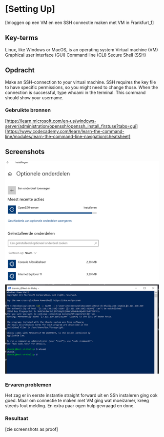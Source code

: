# [Setting Up]
[Inloggen op een VM en een SSH connectie maken met VM in Frankfurt_1]

## Key-terms
Linux, like Windows or MacOS, is an operating system
Virtual machine (VM)
Graphical user interface (GUI) 
Command line (CLI)
Secure Shell (SSH)

## Opdracht
Make an SSH-connection to your virtual machine. SSH requires the key file to have specific permissions, so you might need to change those.
When the connection is successful, type whoami in the terminal. This command should show your username.

### Gebruikte bronnen
[https://learn.microsoft.com/en-us/windows-server/administration/openssh/openssh_install_firstuse?tabs=gui] [https://www.codecademy.com/learn/learn-the-command-line/modules/learn-the-command-line-navigation/cheatsheet] 

## Screenshots
![Linux_opdracht1](/00_includes/Linux/Linux_opdracht1/Screenshot_SSH_1.PNG) 
![Linux_opdracht2](/00_includes/Linux/Linux_opdracht1/Screenshot_%20WHOAMI.PNG)

### Ervaren problemen
Het zag er in eerste instantie straight forward uit en SSh instaleren ging ook goed. Maar om connectie te maken met VM ging wat moeizamer, kreeg steeds fout melding. En extra paar ogen hulp gevraagd en done.

### Resultaat
[zie screenshots as proof]